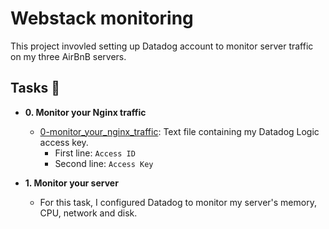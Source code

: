 # Webstack monitoring

This project invovled setting up Datadog account to monitor server traffic
on my three AirBnB servers.

## Tasks :page_with_curl:

* **0. Monitor your Nginx traffic**
  * [0-monitor_your_nginx_traffic](./0-monitor_your_nginx_traffic): Text file containing
  my Datadog Logic access key.
    * First line: `Access ID`
    * Second line: `Access Key`

* **1. Monitor your server**
  * For this task, I configured Datadog to monitor my server's memory, CPU, network
  and disk.

